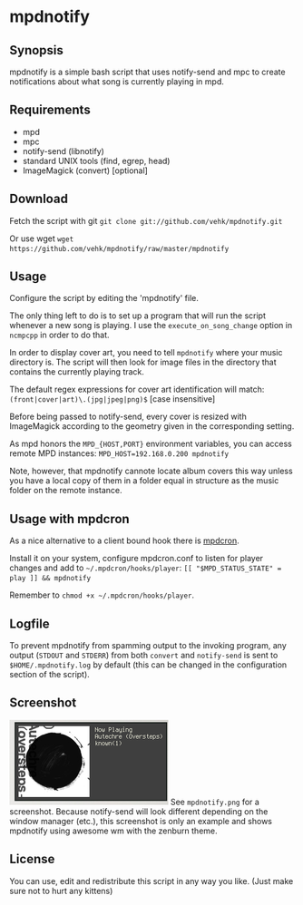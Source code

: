 mpdnotify
=========

## Synopsis
mpdnotify is a simple bash script that uses notify-send
and mpc to create notifications about what song is currently
playing in mpd.

## Requirements
 * mpd
 * mpc
 * notify-send (libnotify)
 * standard UNIX tools (find, egrep, head)
 * ImageMagick (convert) [optional]

## Download

Fetch the script with git
`git clone git://github.com/vehk/mpdnotify.git`

Or use wget
`wget https://github.com/vehk/mpdnotify/raw/master/mpdnotify`

## Usage
Configure the script by editing the 'mpdnotify' file.

The only thing left to do is to set up a program that will run
the script whenever a new song is playing.
I use the `execute_on_song_change` option in `ncmpcpp` in order to do that.

In order to display cover art, you need to tell `mpdnotify` where your music
directory is. The script will then look for image files in the directory that
contains the currently playing track.

The default regex expressions for cover art identification will match:
`(front|cover|art)\.(jpg|jpeg|png)$` [case insensitive]

Before being passed to notify-send, every cover is resized with ImageMagick
according to the geometry given in the corresponding setting.

As mpd honors the `MPD_{HOST,PORT}` environment variables, you can access remote
MPD instances: `MPD_HOST=192.168.0.200 mpdnotify`

Note, however, that mpdnotify cannote locate album covers this way unless you
have a local copy of them in a folder equal in structure as the music folder on
the remote instance.

## Usage with mpdcron
As a nice alternative to a client bound hook there is
[mpdcron](http://alip.github.com/mpdcron/).

Install it on your system, configure mpdcron.conf to listen for player changes
and add to `~/.mpdcron/hooks/player`:
`[[ "$MPD_STATUS_STATE" = play ]] && mpdnotify`

Remember to `chmod +x ~/.mpdcron/hooks/player`.

## Logfile
To prevent mpdnotify from spamming output to the invoking program, any output
(`STDOUT` and `STDERR`) from both `convert` and `notify-send` is sent to
`$HOME/.mpdnotify.log` by default (this can be changed in the configuration
section of the script).

## Screenshot
![mpdnotify in awesome](mpdnotify.png "mpdnotify")
See `mpdnotify.png` for a screenshot. Because notify-send will look
different depending on the window manager (etc.), this screenshot is
only an example and shows mpdnotify using awesome wm with the zenburn
theme.

## License
You can use, edit and redistribute this script in any way you like.
(Just make sure not to hurt any kittens)
